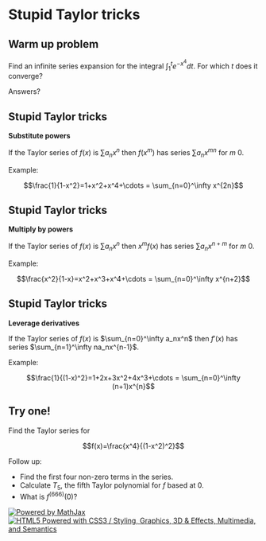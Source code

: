 Stupid Taylor tricks
====================

Warm up problem
---------------

Find an infinite series expansion for the integral
$\int_1^te^{-x^4}dt$. For which $t$ does it converge?

Answers?

Stupid Taylor tricks
--------------------

**Substitute powers**

If the Taylor series of $f(x)$ is $\sum a_nx^n$ then $f(x^m)$
has series $\sum a_nx^{mn}$ for $m\>0$.

Example:

$$\frac{1}{1-x^2}=1+x^2+x^4+\cdots = \sum_{n=0}^\infty
x^{2n}$$

Stupid Taylor tricks
--------------------

**Multiply by powers**

If the Taylor series of $f(x)$ is $\sum a_nx^n$ then $x^mf(x)$
has series $\sum a_nx^{n+m}$ for $m\>0$.

Example:

$$\frac{x^2}{1-x}=x^2+x^3+x^4+\cdots = \sum_{n=0}^\infty
x^{n+2}$$

Stupid Taylor tricks
--------------------

**Leverage derivatives**

If the Taylor series of $f(x)$ is $\sum_{n=0}^\infty a_nx^n$
then $f'(x)$ has series $\sum_{n=1}^\infty na_nx^{n-1}$.

Example:

$$\frac{1}{(1-x)^2}=1+2x+3x^2+4x^3+\cdots = \sum_{n=0}^\infty
(n+1)x^{n}$$

Try one!
--------

Find the Taylor series for

$$f(x)=\frac{x^4}{(1-x^2)^2}$$

Follow up:

-   Find the first four non-zero terms in the series.
-   Calculate $T_5$, the fifth Taylor polynomial for $f$ based at
    $0$.
-   What is $f^{(666)}(0)$?

[![Powered by
MathJax](http://www.mathjax.org/badge.gif "Powered by MathJax")](http://www.mathjax.org/)[![HTML5
Powered with CSS3 / Styling, Graphics, 3D & Effects, Multimedia, and
Semantics](http://www.w3.org/html/logo/badge/html5-badge-h-css3-graphics-multimedia-semantics.png "HTML5 Powered with CSS3 / Styling, Graphics, 3D & Effects, Multimedia, and Semantics")](http://www.w3.org/html/logo/)

